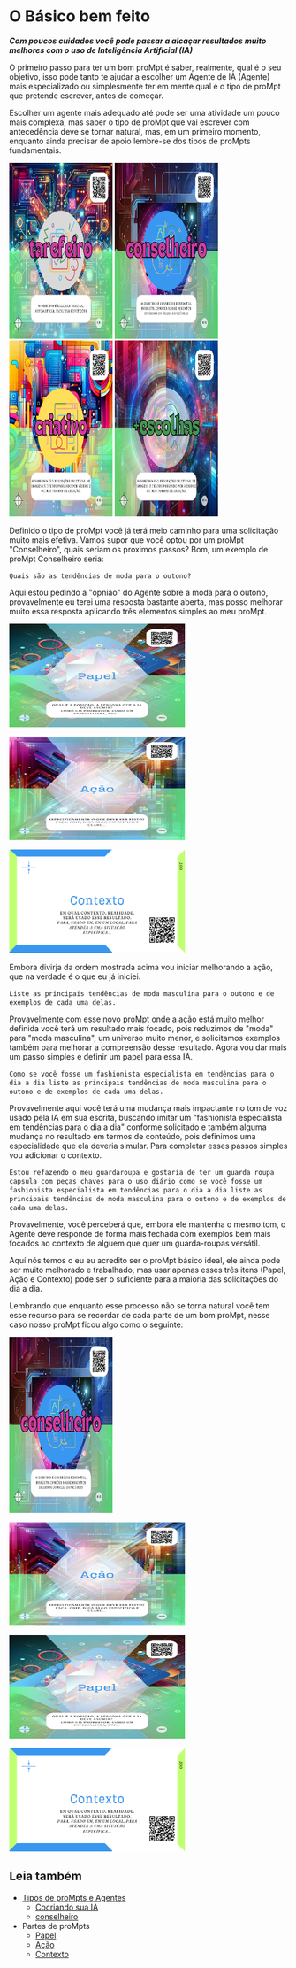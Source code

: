 # O Básico bem feito
***Com poucos cuidados você pode passar a alcaçar resultados muito melhores com o uso de Inteligência Artificial (IA)***

O primeiro passo para ter um bom proMpt é saber, realmente, qual é o seu objetivo, isso pode tanto te ajudar a escolher um Agente de IA (Agente) mais especializado ou simplesmente ter em mente qual é o tipo de proMpt que pretende escrever, antes de começar.

Escolher um agente mais adequado até pode ser uma atividade um pouco mais complexa, mas saber o tipo de proMpt que vai escrever com antecedência deve se tornar natural, mas, em um primeiro momento, enquanto ainda precisar de apoio lembre-se dos tipos de proMpts fundamentais.

[<img src="imagens/cards/001.png" width="187" height="318">](tipos-de-prompt/tarefeiro.md) [<img src="imagens/cards/002.png" width="187" height="318">](tipos-de-prompt/conselheiro.md) [<img src="imagens/cards/003.png" width="187" height="318">](tipos-de-prompt/criativo.md) [<img src="imagens/cards/004.png" width="187" height="318">](tipos-de-prompt/mais-escolhas.md) 

Definido o tipo de proMpt você já terá meio caminho para uma solicitação muito mais efetiva. Vamos supor que você optou por um proMpt "Conselheiro", quais seriam os proximos passos? Bom, um exemplo de proMpt Conselheiro seria:
```
Quais são as tendências de moda para o outono?
```
Aqui estou pedindo a "opnião" do Agente sobre a moda para o outono, provavelmente eu terei uma resposta bastante aberta, mas posso melhorar muito essa resposta aplicando três elementos simples ao meu proMpt.

[<img src="imagens/cards/005.png"  width="318" height="187">](partes-de-prompt/papel.md)

[<img src="imagens/cards/006.png"  width="318" height="187">](partes-de-prompt/acao.md)

[<img src="imagens/cards/8.png"  width="318" height="187">](partes-de-prompt/contexto.md)

Embora divirja da ordem mostrada acima vou iniciar melhorando a ação, que na verdade é o que eu já iniciei.
```
Liste as principais tendências de moda masculina para o outono e de exemplos de cada uma delas.
```

Provavelmente com esse novo proMpt onde a ação está muito melhor definida você terá um resultado mais focado, pois reduzimos de "moda" para "moda masculina", um universo muito menor, e solicitamos exemplos também para melhorar a compreensão desse resultado. Agora vou dar mais um passo simples e definir um papel para essa IA.
```
Como se você fosse um fashionista especialista em tendências para o dia a dia liste as principais tendências de moda masculina para o outono e de exemplos de cada uma delas.
```

Provavelmente aqui você terá uma mudança mais impactante no tom de voz usado pela IA em sua escrita, buscando imitar um "fashionista especialista em tendências para o dia a dia" conforme solicitado e também alguma mudança no resultado em termos de conteúdo, pois definimos uma especialidade que ela deveria simular. Para completar esses passos simples vou adicionar o contexto.

```
Estou refazendo o meu guardaroupa e gostaria de ter um guarda roupa capsula com peças chaves para o uso diário como se você fosse um fashionista especialista em tendências para o dia a dia liste as principais tendências de moda masculina para o outono e de exemplos de cada uma delas.
```

Provavelmente, você perceberá que, embora ele mantenha o mesmo tom, o Agente deve responde de forma mais fechada com exemplos bem mais focados ao contexto de alguem que quer um guarda-roupas versátil.

Aquí nós temos o eu eu acredito ser o proMpt básico ideal, ele ainda pode ser muito melhorado e trabalhado, mas usar apenas esses três itens (Papel, Ação e Contexto) pode ser o suficiente para a maioria das solicitações do dia a dia.

Lembrando que enquanto esse processo não se torna natural você tem esse recurso para se recordar de cada parte de um bom proMpt, nesse caso nosso proMpt ficou algo como o seguinte:

[<img src="imagens/cards/002.png" width="187" height="318">](conselheiro.md)

[<img src="imagens/cards/006.png"  width="318" height="187">](partes-de-prompt/acao.md)

[<img src="imagens/cards/005.png"  width="318" height="187">](partes-de-prompt/papel.md)

[<img src="imagens/cards/8.png"  width="318" height="187">](partes-de-prompt/contexto.md)

## Leia também
- [Tipos de proMpts e Agentes](tipos-de-prompt/README.md)
  - [Cocriando sua IA](tipos-de-prompt/cocriacao.md)
  - [conselheiro](tipos-de-prompt/conselheiro.md)
- Partes de proMpts
  - [Papel](partes-de-prompt/papel.md)
  - [Ação](partes-de-prompt/acao.md)
  - [Contexto](partes-de-prompt/contexto.md)
  




